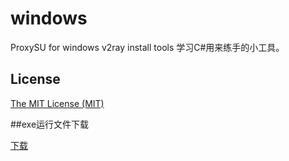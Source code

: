 # windows
ProxySU for windows v2ray install tools
学习C#用来练手的小工具。

## License

[The MIT License (MIT)](https://raw.githubusercontent.com/proxysu/windows/master/LICENSE)

##exe运行文件下载

[下载](https://github.com/proxysu/windows/raw/master/ProxySU/bin/Release/Release.zip)
